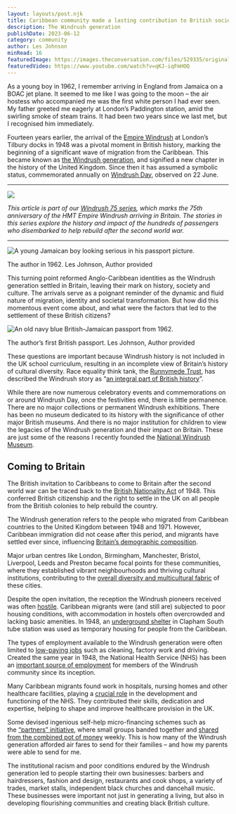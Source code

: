 ```yaml
---
layout: layouts/post.njk
title: Caribbean community made a lasting contribution to British society
description: The Windrush generation
publishDate: 2023-06-12
category: community
author: Les Johnson
minRead: 16
featuredImage: https://images.theconversation.com/files/529335/original/file-20230531-17-r30h9j.jpg?ixlib=rb-1.1.0&rect=101%2C110%2C5439%2C3555&q=45&auto=format&w=926&fit=clip
featuredVideo: https://www.youtube.com/watch?v=qKJ-iqFmHOQ
---
```


<!--StartFragment-->

As a young boy in 1962, I remember arriving in England from Jamaica on a BOAC jet plane. It seemed to me like I was going to the moon – the air hostess who accompanied me was the first white person I had ever seen. My father greeted me eagerly at London’s Paddington station, amid the swirling smoke of steam trains. It had been two years since we last met, but I recognised him immediately.

Fourteen years earlier, the arrival of the [Empire Windrush](https://www.english-heritage.org.uk/visit/inspire-me/the-story-of-windrush/) at London’s Tilbury docks in 1948 was a pivotal moment in British history, marking the beginning of a significant wave of migration from the Caribbean. This became known as [the Windrush generation](https://www.bbc.co.uk/news/uk-43782241), and signified a new chapter in the history of the United Kingdom. Since then it has assumed a symbolic status, commemorated annually on [Windrush Day](https://lordslibrary.parliament.uk/arrival-of-the-empire-windrush-celebrating-the-75th-anniversary/), observed on 22 June.

---

![](https://images.theconversation.com/files/528239/original/file-20230525-19-6vicuz.png?ixlib=rb-1.1.0&q=45&auto=format&w=237&fit=clip)

_This article is part of our [Windrush 75 series](https://theconversation.com/topics/windrush-75-139220?utm_source=TCUK&utm_medium=linkback&utm_campaign=Windrush75&utm_content=InArticleTop), which marks the 75th anniversary of the HMT Empire Windrush arriving in Britain. The stories in this series explore the history and impact of the hundreds of passengers who disembarked to help rebuild after the second world war._

---

![A young Jamaican boy looking serious in his passport picture.](https://images.theconversation.com/files/529345/original/file-20230531-23-w5p0c2.png?ixlib=rb-1.1.0&q=45&auto=format&w=237&fit=clip)

The author in 1962. Les Johnson, Author provided

This turning point reformed Anglo-Caribbean identities as the Windrush generation settled in Britain, leaving their mark on history, society and culture. The arrivals serve as a poignant reminder of the dynamic and fluid nature of migration, identity and societal transformation. But how did this momentous event come about, and what were the factors that led to the settlement of these British citizens?

![An old navy blue British-Jamaican passport from 1962.](https://images.theconversation.com/files/529341/original/file-20230531-19-mnn417.png?ixlib=rb-1.1.0&q=45&auto=format&w=237&fit=clip)

The author’s first British passport. Les Johnson, Author provided

These questions are important because Windrush history is not included in the UK school curriculum, resulting in an incomplete view of Britain’s history of cultural diversity. Race equality think tank, the [Runnymede Trust](https://www.runnymedetrust.org/about/about-us), has described the Windrush story as “[an integral part of British history](https://inews.co.uk/news/education/michael-gove-drop-windrush-generation-national-curriculum-459957)”.

While there are now numerous celebratory events and commemorations on or around Windrush Day, once the festivities end, there is little permanence. There are no major collections or permanent Windrush exhibitions. There has been no museum dedicated to its history with the significance of other major British museums. And there is no major institution for children to view the legacies of the Windrush generation and their impact on Britain. These are just some of the reasons I recently founded the [National Windrush Museum](https://www.nationalwindrushmuseum.com/our-vision).

## Coming to Britain

The British invitation to Caribbeans to come to Britain after the second world war can be traced back to the [British Nationality Act](https://www.legislation.gov.uk/ukpga/Geo6/11-12/56/enacted) of 1948. This conferred British citizenship and the right to settle in the UK on all people from the British colonies to help rebuild the country.

The Windrush generation refers to the people who migrated from Caribbean countries to the United Kingdom between 1948 and 1971. However, Caribbean immigration did not cease after this period, and migrants have settled ever since, influencing [Britain’s demographic composition](<https://www.ons.gov.uk/peoplepopulationandcommunity/culturalidentity/ethnicity/bulletins/ethnicgroupenglandandwales/census2021#:%7E:text=In%20England%20the%20percentage%20of,was%204.2%25%20(2.4%20million)>).

<!--EndFragment-->

<!--StartFragment-->

Major urban centres like London, Birmingham, Manchester, Bristol, Liverpool, Leeds and Preston became focal points for these communities, where they established vibrant neighbourhoods and thriving cultural institutions, contributing to the [overall diversity and multicultural fabric](https://publications.goettingen-research-online.de/bitstream/2/111211/1/ER-2007-Complexities_Cohesion_Britain_CIC.pdf) of these cities.

Despite the open invitation, the reception the Windrush pioneers received was often [hostile](https://theconversation.com/empire-windrush-how-the-bbc-reported-caribbean-migrants-mixed-reception-in-1948-98593). Caribbean migrants were (and still are) subjected to poor housing conditions, with accommodation in hostels often overcrowded and lacking basic amenities. In 1948, an [underground shelter](https://www.mylondon.news/news/nostalgia/incredible-pictures-show-london-underground-22246855) in Clapham South tube station was used as temporary housing for people from the Caribbean.

The types of employment available to the Windrush generation were often limited to [low-paying jobs](https://www.bl.uk/windrush/articles/how-caribbean-migrants-rebuilt-britain) such as cleaning, factory work and driving. Created the same year in 1948, the National Health Service (NHS) has been an [important source of employment](https://peopleshistorynhs.org/the-windrush-generation-and-the-nhs-by-the-numbers/) for members of the Windrush community since its inception.

Many Caribbean migrants found work in hospitals, nursing homes and other healthcare facilities, playing a [crucial role](https://www.england.nhs.uk/blog/windrush-and-the-nhs-an-entwined-history/) in the development and functioning of the NHS. They contributed their skills, dedication and expertise, helping to shape and improve healthcare provision in the UK.

Some devised ingenious self-help micro-financing schemes such as the [“partners” initiative](https://www.jstor.org/stable/42855610), where small groups banded together and [shared from the combined pot of money](https://www.ft.com/content/7de2eea4-f030-11e9-bfa4-b25f11f42901) weekly. This is how many of the Windrush generation afforded air fares to send for their families – and how my parents were able to send for me.

The institutional racism and poor conditions endured by the Windrush generation led to people starting their own businesses: barbers and hairdressers, fashion and design, restaurants and cook shops, a variety of trades, market stalls, independent black churches and dancehall music. These businesses were important not just in generating a living, but also in developing flourishing communities and creating black British culture.
